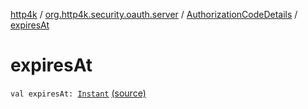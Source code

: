 [http4k](../../index.md) / [org.http4k.security.oauth.server](../index.md) / [AuthorizationCodeDetails](index.md) / [expiresAt](./expires-at.md)

# expiresAt

`val expiresAt: `[`Instant`](https://docs.oracle.com/javase/9/docs/api/java/time/Instant.html) [(source)](https://github.com/http4k/http4k/blob/master/http4k-security-oauth/src/main/kotlin/org/http4k/security/oauth/server/AuthorizationCodes.kt#L33)